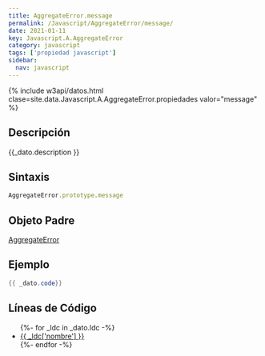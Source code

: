 ```yaml
---
title: AggregateError.message
permalink: /Javascript/AggregateError/message/
date: 2021-01-11
key: Javascript.A.AggregateError
category: javascript
tags: ['propiedad javascript']
sidebar: 
  nav: javascript
---
```


{% include w3api/datos.html clase=site.data.Javascript.A.AggregateError.propiedades valor="message" %}

## Descripción
{{_dato.description }}

## Sintaxis
~~~javascript
AggregateError.prototype.message
~~~

## Objeto Padre
[AggregateError](/Javascript/AggregateError/)

## Ejemplo
~~~java
{{ _dato.code}}
~~~

## Líneas de Código
<ul>
{%- for _ldc in _dato.ldc -%}
   <li>
       <a href="{{_ldc['url'] }}">{{ _ldc['nombre'] }}</a>
   </li>
{%- endfor -%}
</ul>
